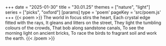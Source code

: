 +++
date = "2025-01-30"
title = "30.01.25"
themes = ["nature", "light"]
series = ["picks", "oxford"]
[params]
  type = 'poem'
  pageKey = 'src/poem.js'
+++
{{< poem >}}
The world in focus stirs the heart,
Each crystal edge fitted with the rays,
It gleans and litters on the street,
They light the tumbling colours of the crowds,
That bob along sandstone canals,
To see the morning light on ancient bricks,
To race the birds to fragrant soil and work the earth.
{{< /poem >}}